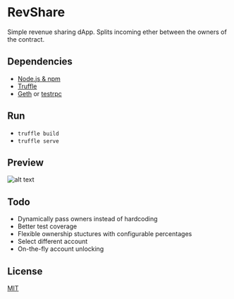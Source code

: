 # RevShare
Simple revenue sharing dApp. Splits incoming ether between the owners of the contract.

## Dependencies
* [Node.js & npm](https://nodejs.org)
* [Truffle](https://github.com/ConsenSys/truffle)
* [Geth](https://github.com/ethereum/go-ethereum/wiki/geth) or [testrpc](https://github.com/ethereumjs/testrpc)

## Run
*  `truffle build`
*  `truffle serve`

## Preview
![alt text](https://raw.githubusercontent.com/dsystems-io/rev-share/master/app/images/preview.png "App Preview")



## Todo
* Dynamically pass owners instead of hardcoding
* Better test coverage
* Flexible ownership stuctures with configurable percentages
* Select different account
* On-the-fly account unlocking

## License
[MIT](https://github.com/dsystems-io/rev-share/blob/master/LICENSE)
